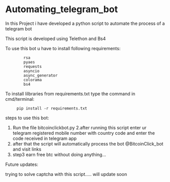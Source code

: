 # Automating_telegram_bot


In this Project i have developed a python script to automate the process of a telegram bot

This script is developed using Telethon and Bs4

To use this bot u have to install following requirements:

            rsa
            pyaes
            requests
            asyncio
            async_generator
            colorama
            bs4
    
 To install lilbraries from requirements.txt type the command in cmd/terminal:
     
         pip install -r requirements.txt

          
steps to use this bot:

  1. Run the file bitcoinclickbot.py
  2.after running this script enter ur telegram registered mobile number with country code and enter the code received in telegram app
  3. after that the script will automatically process the bot @BitcoinClick_bot and visit links 
  4. step3 earn free btc without doing anything...
  
Future updates:

   trying to solve captcha with this script.....
   will update soon
